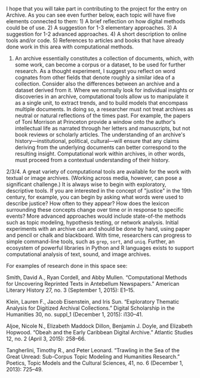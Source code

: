 I hope that you will take part in contributing to the project for the entry on Archive. As you
can see even further below, each topic will have five elements connected to them: 1) A brief
reflection on how digital methods could be of use. 2) A suggestion for 1-3 elementary
approaches. 3) A suggestion for 1-2 advanced approaches. 4) A short description to online tools
and/or code. 5) References to articles and books that have already done work in this area with
computational methods.  

1. An archive essentially constitutes a collection of documents, which,
with some work, can become a corpus or a dataset, to be used for further research. As a thought
experiment, I suggest you reflect on word cognates from other fields that denote roughly a
similar idea of a collection. Consider also the differences between an archive and a dataset
derived from it. Where we normally look for individual insights or discoveries in an archive,
computational tools allow us to manipulate it as a single unit, to extract trends, and to build
models that encompass multiple documents. In doing so, a researcher must not treat archives as
neutral or natural reflections of the times past. For example, the papers of Toni Morrison at
Princeton provide a window onto the author's intellectual life as narrated through her letters
and manuscripts, but not book reviews or scholarly articles. The understanding of an archive's
history—institutional, political, cultural—will ensure that any claims deriving from the
underlying documents can better correspond to the resulting insight. Computational work within
archives, in other words, must proceed from a contextual understanding of their history.

2/3/4. A great variety of computational tools are available for the work with textual or image
archives. (Working across media, however, can pose a significant challenge.) It is always wise
to begin with exploratory, descriptive tools. If you are interested in the concept of "justice"
in the 19th century, for example, you can begin by asking what words were used to describe
justice? How often to they appear? How does the lexicon surrounding these concepts change over
time or in response to specific events? More advanced approaches would include state-of-the
methods such as topic modeling, hypothesis testing, or network analysis. Initial experiments
with an archive can and should be done by hand, using paper and pencil or chalk and blackboard.
With time, researchers can progress to simple command-line tools, such as `grep`, `sort`, and
`uniq`. Further, an ecosystem of powerful libraries in Python and R languages exists to support
computational analysis of text, sound, and image archives.

For examples of research done in this space see: 

Smith, David A., Ryan Cordell, and Abby Mullen. “Computational Methods for Uncovering Reprinted
Texts in Antebellum Newspapers.” American Literary History 27, no. 3 (September 1, 2015):
E1–15. 

Klein, Lauren F., Jacob Eisenstein, and Iris Sun. “Exploratory Thematic Analysis for Digitized
Archival Collections.” Digital Scholarship in the Humanities 30, no. suppl_1 (December 1,
2015): i130–41. 

Aljoe, Nicole N., Elizabeth Maddock Dillon, Benjamin J. Doyle, and Elizabeth Hopwood. “Obeah
and the Early Caribbean Digital Archive.” Atlantic Studies 12, no. 2 (April 3, 2015): 258–66. 

Tangherlini, Timothy R., and Peter Leonard. “Trawling in the Sea of the Great Unread:
Sub-Corpus Topic Modeling and Humanities Research.” Poetics, Topic Models and the Cultural
Sciences, 41, no. 6 (December 1, 2013): 725–49.
